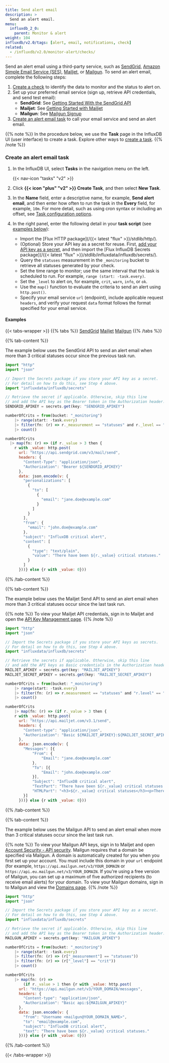 ```yaml
---
title: Send alert email
description: >
  Send an alert email.
menu:
  influxdb_2_0:
    parent: Monitor & alert
weight: 104
influxdb/v2.0/tags: [alert, email, notifications, check]
related:
  - /influxdb/v2.0/monitor-alert/checks/
---
```


Send an alert email using a third-party service, such as [SendGrid](https://sendgrid.com/), [Amazon Simple Email Service (SES)](https://aws.amazon.com/ses/), [Mailjet](https://www.mailjet.com/), or [Mailgun](https://www.mailgun.com/). To send an alert email, complete the following steps:

1. [Create a check](/influxdb/v2.0/monitor-alert/checks/create/#create-a-check-in-the-influxdb-ui) to identify the data to monitor and the status to alert on.
2. Set up your preferred email service (sign up, retrieve API credentials, and send test email):
   - **SendGrid**: See [Getting Started With the SendGrid API](https://sendgrid.com/docs/API_Reference/api_getting_started.html)
   - **Mailjet**: See [Getting Started with Mailjet](https://dev.mailjet.com/email/guides/getting-started/)
   - **Mailgun**: See [Mailgun Signup](https://signup.mailgun.com/new/signup)
3. [Create an alert email task](#create-an-alert-email-task) to call your email service and send an alert email.

  {{% note %}}
  In the procedure below, we use the **Task** page in the InfluxDB UI (user interface) to create a task. Explore other ways to [create a task](/influxdb/v2.0/process-data/manage-tasks/create-task/).
  {{% /note %}}

### Create an alert email task

1. In the InfluxDB UI, select **Tasks** in the navigation menu on the left.

    {{< nav-icon "tasks" "v2" >}}

2. Click **{{< icon "plus" "v2" >}} Create Task**, and then select **New Task**.
3. In the **Name** field, enter a descriptive name, for example, **Send alert email**, and then enter how often to run the task in the **Every** field, for example, `10m`. For more detail, such as using cron syntax or including an offset, see [Task configuration options](/influxdb/v2.0/process-data/task-options/).

4. In the right panel, enter the following detail in your **task script** (see [examples below](#examples)):
   - Import the [Flux HTTP package](/{{< latest "flux" >}}/stdlib/http/).
   - (Optional) Store your API key as a secret for reuse. First, [add your API key as a secret](/influxdb/v2.0/security/secrets/manage-secrets/add/), and then import the [Flux InfluxDB Secrets package](/{{< latest "flux" >}}/stdlib/influxdata/influxdb/secrets/).
   - Query the `statuses` measurement in the `_monitoring` bucket to retrieve all statuses generated by your check.
   - Set the time range to monitor; use the same interval that the task is scheduled to run. For example, `range (start: -task.every)`.
   - Set the `_level` to alert on, for example, `crit`, `warn`, `info`, or `ok`.
   - Use the `map()` function to evaluate the criteria to send an alert using `http.post()`.
   - Specify your email service `url` (endpoint), include applicable request `headers`, and verify your request `data` format follows the format specified for your email service.

#### Examples

{{< tabs-wrapper >}}
{{% tabs %}}
[SendGrid](#)
[Mailjet](#)
[Mailgun](#)
{{% /tabs %}}

<!-------------------------------- BEGIN SendGrid -------------------------------->
{{% tab-content %}}

The example below uses the SendGrid API to send an alert email when more than 3 critical statuses occur since the previous task run.

```js
import "http"
import "json"

// Import the Secrets package if you store your API key as a secret.
// For detail on how to do this, see Step 4 above.
import "influxdata/influxdb/secrets"

// Retrieve the secret if applicable. Otherwise, skip this line
// and add the API key as the Bearer token in the Authorization header.
SENDGRID_APIKEY = secrets.get(key: "SENDGRID_APIKEY")

numberOfCrits = from(bucket: "_monitoring")
	|> range(start: -task.every)
	|> filter(fn: (r) => r._measurement == "statuses" and r._level == "crit")
	|> count()

numberOfCrits
  |> map(fn: (r) => (if r._value > 3 then {
    r with _value: http.post(
      url: "https://api.sendgrid.com/v3/mail/send",
      headers: {
        "Content-Type": "application/json",
        "Authorization": "Bearer ${SENDGRID_APIKEY}"
      },
      data: json.encode(v: {
        "personalizations": [
          {
            "to": [
              {
                "email": "jane.doe@example.com"
              }
            ]
          }
        ],
        "from": {
          "email": "john.doe@example.com"
        },
        "subject": "InfluxDB critical alert",
        "content": [
          {
            "type": "text/plain",
            "value": "There have been ${r._value} critical statuses."
          }
        ]
      }))} else {r with _value: 0}))
```

{{% /tab-content %}}

<!-------------------------------- BEGIN AWS SES -------------------------------->
<!--
    We can't use AWS SES in InfluxDB UI because SES requires generating
    signatures that depend on a hashing function, e.g. HMAC.
-->

<!-------------------------------- BEGIN Mailjet ------------------------------->
{{% tab-content %}}

The example below uses the Mailjet Send API to send an alert email when more than 3 critical statuses occur since the last task run.

{{% note %}}
To view your Mailjet API credentials, sign in to Mailjet and open the [API Key Management page](https://app.mailjet.com/account/api_keys).
{{% /note %}}

```js
import "http"
import "json"

// Import the Secrets package if you store your API keys as secrets.
// For detail on how to do this, see Step 4 above.
import "influxdata/influxdb/secrets"

// Retrieve the secrets if applicable. Otherwise, skip this line
// and add the API keys as Basic credentials in the Authorization header.
MAILJET_APIKEY = secrets.get(key: "MAILJET_APIKEY")
MAILJET_SECRET_APIKEY = secrets.get(key: "MAILJET_SECRET_APIKEY")

numberOfCrits = from(bucket: "_monitoring")
	|> range(start: -task.every)
	|> filter(fn: (r) => r.measurement == "statuses" and "r.level" == "crit")
	|> count()

numberOfCrits
	|> map(fn: (r) => (if r._value > 3 then {
    r with _value: http.post(
      url: "https://api.mailjet.com/v3.1/send",
      headers: {
        "Content-type": "application/json",
        "Authorization": "Basic ${MAILJET_APIKEY}:${MAILJET_SECRET_APIKEY}"
      },
      data: json.encode(v: {
      	"Messages": [{
      		"From": {
      			"Email": "jane.doe@example.com"
      		},
      		"To": [{
      			"Email": "john.doe@example.com"
      		}],
      		"Subject": "InfluxDB critical alert",
      		"TextPart": "There have been ${r._value} critical statuses.",
      		"HTMLPart": "<h3>${r._value} critical statuses</h3><p>There have been ${r._value} critical statuses."
      	}]
      }))} else {r with _value: 0}))
```

{{% /tab-content %}}

<!-------------------------------- BEGIN Mailgun ---------------------------->

{{% tab-content %}}

The example below uses the Mailgun API to send an alert email when more than 3 critical statuses occur since the last task run.

{{% note %}}
To view your Mailgun API keys, sign in to Mailjet and open [Account Security - API security](https://app.mailgun.com/app/account/security/api_keys). Mailgun requires that a domain be specified via Mailgun. A domain is automatically created for you when you first set up your account. You must include this domain in your `url` endpoint (for example, `https://api.mailgun.net/v3/YOUR_DOMAIN` or `https://api.eu.mailgun.net/v3/YOUR_DOMAIN`. If you're using a free version of Mailgun, you can set up a maximum of five authorized recipients (to receive email alerts) for your domain. To view your Mailgun domains, sign in to Mailgun and view the [Domains page](https://app.mailgun.com/app/sending/domains).
{{% /note %}}

```js
import "http"
import "json"

// Import the Secrets package if you store your API key as a secret.
// For detail on how to do this, see Step 4 above.
import "influxdata/influxdb/secrets"

// Retrieve the secret if applicable. Otherwise, skip this line
// and add the API key as the Bearer token in the Authorization header.
MAILGUN_APIKEY = secrets.get(key: "MAILGUN_APIKEY")

numberOfCrits = from(bucket: "_monitoring")
	|> range(start: -task.every)
	|> filter(fn: (r) => (r["_measurement"] == "statuses"))
	|> filter(fn: (r) => (r["_level"] == "crit"))
	|> count()

numberOfCrits
	|> map(fn: (r) =>
		(if r._value > 1 then {r with _value: http.post(
      url: "https://api.mailgun.net/v3/YOUR_DOMAIN/messages",
      headers: {
        "Content-type": "application/json",
        "Authorization": "Basic api:${MAILGUN_APIKEY}"
      },
      data: json.encode(v: {
        "from": "Username <mailgun@YOUR_DOMAIN_NAME>",
        "to": "email@example.com",
        "subject": "InfluxDB critical alert",
        "text": "There have been ${r._value} critical statuses."
      }))} else {r with _value: 0}))
```

{{% /tab-content %}}

{{< /tabs-wrapper >}}
